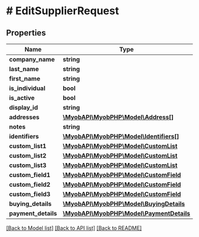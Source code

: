 # # EditSupplierRequest

## Properties

Name | Type | Description | Notes
------------ | ------------- | ------------- | -------------
**company_name** | **string** |  | 
**last_name** | **string** |  | 
**first_name** | **string** |  | 
**is_individual** | **bool** |  | 
**is_active** | **bool** |  | [optional] 
**display_id** | **string** |  | 
**addresses** | [**\MyobAPI\MyobPHP\Model\Address[]**](Address.md) |  | [optional] 
**notes** | **string** |  | [optional] 
**identifiers** | [**\MyobAPI\MyobPHP\Model\Identifiers[]**](Identifiers.md) |  | [optional] 
**custom_list1** | [**\MyobAPI\MyobPHP\Model\CustomList**](CustomList.md) |  | [optional] 
**custom_list2** | [**\MyobAPI\MyobPHP\Model\CustomList**](CustomList.md) |  | [optional] 
**custom_list3** | [**\MyobAPI\MyobPHP\Model\CustomList**](CustomList.md) |  | [optional] 
**custom_field1** | [**\MyobAPI\MyobPHP\Model\CustomField**](CustomField.md) |  | [optional] 
**custom_field2** | [**\MyobAPI\MyobPHP\Model\CustomField**](CustomField.md) |  | [optional] 
**custom_field3** | [**\MyobAPI\MyobPHP\Model\CustomField**](CustomField.md) |  | [optional] 
**buying_details** | [**\MyobAPI\MyobPHP\Model\BuyingDetails**](BuyingDetails.md) |  | 
**payment_details** | [**\MyobAPI\MyobPHP\Model\PaymentDetails**](PaymentDetails.md) |  | [optional] 

[[Back to Model list]](../../README.md#documentation-for-models) [[Back to API list]](../../README.md#documentation-for-api-endpoints) [[Back to README]](../../README.md)


